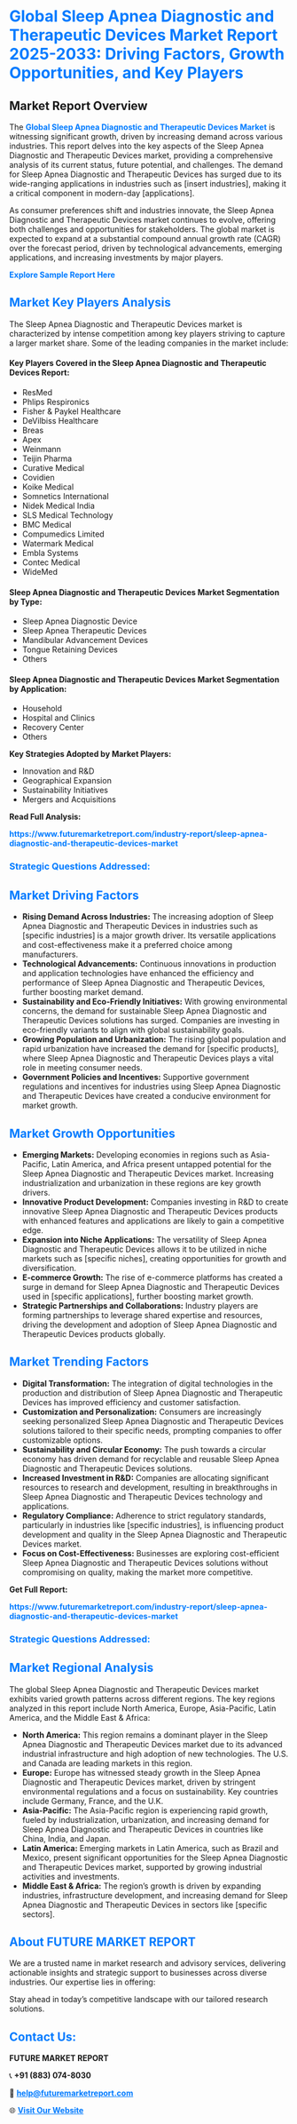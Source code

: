 <h1 style="color: #007BFF;">Global Sleep Apnea Diagnostic and Therapeutic Devices Market Report 2025-2033: Driving Factors, Growth Opportunities, and Key Players</h1>

<section id="overview">
<h2>Market Report Overview</h2>
<p>The <a href="https://www.futuremarketreport.com/industry-report/sleep-apnea-diagnostic-and-therapeutic-devices-market" style="color: #007BFF; text-decoration: none;"><strong>Global Sleep Apnea Diagnostic and Therapeutic Devices Market</strong></a> is witnessing significant growth, driven by increasing demand across various industries. This report delves into the key aspects of the Sleep Apnea Diagnostic and Therapeutic Devices market, providing a comprehensive analysis of its current status, future potential, and challenges. The demand for Sleep Apnea Diagnostic and Therapeutic Devices has surged due to its wide-ranging applications in industries such as [insert industries], making it a critical component in modern-day [applications].</p>
<p>As consumer preferences shift and industries innovate, the Sleep Apnea Diagnostic and Therapeutic Devices market continues to evolve, offering both challenges and opportunities for stakeholders. The global market is expected to expand at a substantial compound annual growth rate (CAGR) over the forecast period, driven by technological advancements, emerging applications, and increasing investments by major players.</p>
</section>

<section id="overview">
<p><a href="https://www.futuremarketreport.com/request-sample/reportId=90490" style="color: #007BFF; text-decoration: none;"><strong>Explore Sample Report Here</strong></a></p>
</section>

<section id="key-players">
<h2 style="color: #007BFF;">Market Key Players Analysis</h2>
<p>The Sleep Apnea Diagnostic and Therapeutic Devices market is characterized by intense competition among key players striving to capture a larger market share. Some of the leading companies in the market include:</p>
<h4>Key Players Covered in the Sleep Apnea Diagnostic and Therapeutic Devices Report:</h4>
<ul><li>ResMed</li><li>Phlips Respironics</li><li>Fisher &amp; Paykel Healthcare</li><li>DeVilbiss Healthcare</li><li>Breas</li><li>Apex</li><li>Weinmann</li><li>Teijin Pharma</li><li>Curative Medical</li><li>Covidien</li><li>Koike Medical</li><li>Somnetics International</li><li>Nidek Medical India</li><li>SLS Medical Technology</li><li>BMC Medical</li><li>Compumedics Limited</li><li>Watermark Medical</li><li>Embla Systems</li><li>Contec Medical</li><li>WideMed</li></ul>
<h4>Sleep Apnea Diagnostic and Therapeutic Devices Market Segmentation by Type:</h4>
<ul><li>Sleep Apnea Diagnostic Device</li><li>Sleep Apnea Therapeutic Devices</li><li>Mandibular Advancement Devices</li><li>Tongue Retaining Devices</li><li>Others</li></ul>

<h4>Sleep Apnea Diagnostic and Therapeutic Devices Market Segmentation by Application:</h4>
<ul><li>Household</li><li>Hospital and Clinics</li><li>Recovery Center</li><li>Others</li></ul>
<p><strong>Key Strategies Adopted by Market Players:</strong></p>
<ul>
<li>Innovation and R&D</li>
<li>Geographical Expansion</li>
<li>Sustainability Initiatives</li>
<li>Mergers and Acquisitions</li>
</ul>
</section>

<section>
<p><strong>Read Full Analysis: </strong></p><a href="https://www.futuremarketreport.com/industry-report/sleep-apnea-diagnostic-and-therapeutic-devices-market" style="color: #007BFF; text-decoration: none;"><strong>https://www.futuremarketreport.com/industry-report/sleep-apnea-diagnostic-and-therapeutic-devices-market</strong></a>
<h3 style="color: #007BFF;">Strategic Questions Addressed:</h3>
</section>

<section id="driving-factors">
<h2 style="color: #007BFF;">Market Driving Factors</h2>
<ul>
<li><strong>Rising Demand Across Industries:</strong> The increasing adoption of Sleep Apnea Diagnostic and Therapeutic Devices in industries such as [specific industries] is a major growth driver. Its versatile applications and cost-effectiveness make it a preferred choice among manufacturers.</li>
<li><strong>Technological Advancements:</strong> Continuous innovations in production and application technologies have enhanced the efficiency and performance of Sleep Apnea Diagnostic and Therapeutic Devices, further boosting market demand.</li>
<li><strong>Sustainability and Eco-Friendly Initiatives:</strong> With growing environmental concerns, the demand for sustainable Sleep Apnea Diagnostic and Therapeutic Devices solutions has surged. Companies are investing in eco-friendly variants to align with global sustainability goals.</li>
<li><strong>Growing Population and Urbanization:</strong> The rising global population and rapid urbanization have increased the demand for [specific products], where Sleep Apnea Diagnostic and Therapeutic Devices plays a vital role in meeting consumer needs.</li>
<li><strong>Government Policies and Incentives:</strong> Supportive government regulations and incentives for industries using Sleep Apnea Diagnostic and Therapeutic Devices have created a conducive environment for market growth.</li>
</ul>
</section>

<section id="growth-opportunities">
<h2 style="color: #007BFF;">Market Growth Opportunities</h2>
<ul>
<li><strong>Emerging Markets:</strong> Developing economies in regions such as Asia-Pacific, Latin America, and Africa present untapped potential for the Sleep Apnea Diagnostic and Therapeutic Devices market. Increasing industrialization and urbanization in these regions are key growth drivers.</li>
<li><strong>Innovative Product Development:</strong> Companies investing in R&D to create innovative Sleep Apnea Diagnostic and Therapeutic Devices products with enhanced features and applications are likely to gain a competitive edge.</li>
<li><strong>Expansion into Niche Applications:</strong> The versatility of Sleep Apnea Diagnostic and Therapeutic Devices allows it to be utilized in niche markets such as [specific niches], creating opportunities for growth and diversification.</li>
<li><strong>E-commerce Growth:</strong> The rise of e-commerce platforms has created a surge in demand for Sleep Apnea Diagnostic and Therapeutic Devices used in [specific applications], further boosting market growth.</li>
<li><strong>Strategic Partnerships and Collaborations:</strong> Industry players are forming partnerships to leverage shared expertise and resources, driving the development and adoption of Sleep Apnea Diagnostic and Therapeutic Devices products globally.</li>
</ul>
</section>

<section id="trending-factors">
<h2 style="color: #007BFF;">Market Trending Factors</h2>
<ul>
<li><strong>Digital Transformation:</strong> The integration of digital technologies in the production and distribution of Sleep Apnea Diagnostic and Therapeutic Devices has improved efficiency and customer satisfaction.</li>
<li><strong>Customization and Personalization:</strong> Consumers are increasingly seeking personalized Sleep Apnea Diagnostic and Therapeutic Devices solutions tailored to their specific needs, prompting companies to offer customizable options.</li>
<li><strong>Sustainability and Circular Economy:</strong> The push towards a circular economy has driven demand for recyclable and reusable Sleep Apnea Diagnostic and Therapeutic Devices solutions.</li>
<li><strong>Increased Investment in R&D:</strong> Companies are allocating significant resources to research and development, resulting in breakthroughs in Sleep Apnea Diagnostic and Therapeutic Devices technology and applications.</li>
<li><strong>Regulatory Compliance:</strong> Adherence to strict regulatory standards, particularly in industries like [specific industries], is influencing product development and quality in the Sleep Apnea Diagnostic and Therapeutic Devices market.</li>
<li><strong>Focus on Cost-Effectiveness:</strong> Businesses are exploring cost-efficient Sleep Apnea Diagnostic and Therapeutic Devices solutions without compromising on quality, making the market more competitive.</li>
</ul>
</section>

<section>
<p><strong>Get Full Report: </strong></p><a href="https://www.futuremarketreport.com/industry-report/sleep-apnea-diagnostic-and-therapeutic-devices-market" style="color: #007BFF; text-decoration: none;"><strong>https://www.futuremarketreport.com/industry-report/sleep-apnea-diagnostic-and-therapeutic-devices-market</strong></a>
<h3 style="color: #007BFF;">Strategic Questions Addressed:</h3>
</section>


<section id="regional-analysis">
<h2 style="color: #007BFF;">Market Regional Analysis</h2>
<p>The global Sleep Apnea Diagnostic and Therapeutic Devices market exhibits varied growth patterns across different regions. The key regions analyzed in this report include North America, Europe, Asia-Pacific, Latin America, and the Middle East & Africa:</p>
<ul>
<li><strong>North America:</strong> This region remains a dominant player in the Sleep Apnea Diagnostic and Therapeutic Devices market due to its advanced industrial infrastructure and high adoption of new technologies. The U.S. and Canada are leading markets in this region.</li>
<li><strong>Europe:</strong> Europe has witnessed steady growth in the Sleep Apnea Diagnostic and Therapeutic Devices market, driven by stringent environmental regulations and a focus on sustainability. Key countries include Germany, France, and the U.K.</li>
<li><strong>Asia-Pacific:</strong> The Asia-Pacific region is experiencing rapid growth, fueled by industrialization, urbanization, and increasing demand for Sleep Apnea Diagnostic and Therapeutic Devices in countries like China, India, and Japan.</li>
<li><strong>Latin America:</strong> Emerging markets in Latin America, such as Brazil and Mexico, present significant opportunities for the Sleep Apnea Diagnostic and Therapeutic Devices market, supported by growing industrial activities and investments.</li>
<li><strong>Middle East & Africa:</strong> The region’s growth is driven by expanding industries, infrastructure development, and increasing demand for Sleep Apnea Diagnostic and Therapeutic Devices in sectors like [specific sectors].</li>
</ul>
</section>

<footer>
<h2 style="color: #007BFF;">About FUTURE MARKET REPORT</h2>
<p>We are a trusted name in market research and advisory services, delivering actionable insights and strategic support to businesses across diverse industries. Our expertise lies in offering:</p>

<p>Stay ahead in today’s competitive landscape with our tailored research solutions.</p>

<h2 style="color: #007BFF;">Contact Us:</h2>
<p><strong>FUTURE MARKET REPORT</strong></p>
<p>📞 <strong>+91 (883) 074-8030</strong></p>
<p>📧 <strong><a href="mailto:help@futuremarketreport.com" style="color: #007BFF;">help@futuremarketreport.com</a></strong></p>
<p>🌐 <strong><a href="https://www.futuremarketreport.com/" style="color: #007BFF;">Visit Our Website</a></strong></p>
</footer>